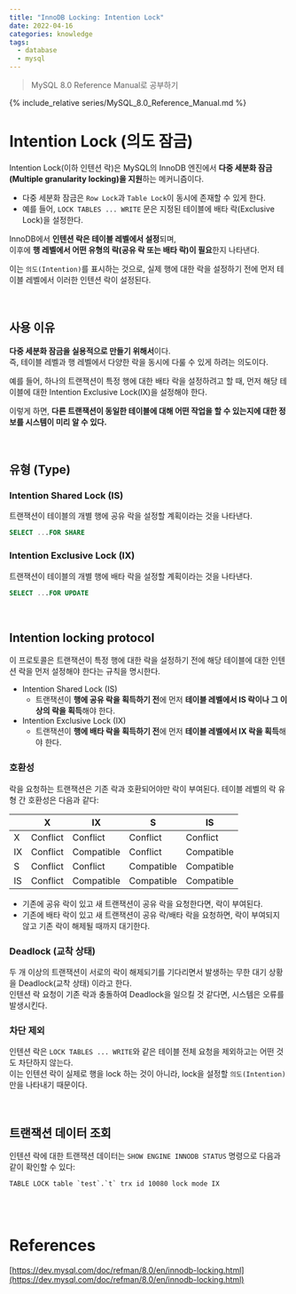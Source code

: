 ```yaml
---
title: "InnoDB Locking: Intention Lock"
date: 2022-04-16
categories: knowledge
tags:
  - database
  - mysql
---
```


> MySQL 8.0 Reference Manual로 공부하기

{% include_relative series/MySQL_8.0_Reference_Manual.md %}

# Intention Lock (의도 잠금)

Intention Lock(이하 인텐션 락)은 MySQL의 InnoDB 엔진에서 **다중 세분화 잠금(Multiple granularity locking)을 지원**하는 메커니즘이다.

- 다중 세분화 잠금은 `Row Lock`과 `Table Lock`이 동시에 존재할 수 있게 한다.
- 예를 들어, `LOCK TABLES ... WRITE` 문은 지정된 테이블에 배타 락(Exclusive Lock)을 설정한다.

InnoDB에서 **인텐션 락은 테이블 레벨에서 설정**되며,  
이후에 **행 레벨에서 어떤 유형의 락(공유 락 또는 배타 락)이 필요**한지 나타낸다.

이는 `의도(Intention)`를 표시하는 것으로, 실제 행에 대한 락을 설정하기 전에 먼저 테이블 레벨에서 이러한 인텐션 락이 설정된다.

<br>

## 사용 이유

**다중 세분화 잠금을 실용적으로 만들기 위해서**이다.  
즉, 테이블 레벨과 행 레벨에서 다양한 락을 동시에 다룰 수 있게 하려는 의도이다.

예를 들어, 하나의 트랜잭션이 특정 행에 대한 배타 락을 설정하려고 할 때, 먼저 해당 테이블에 대한 Intention Exclusive Lock(IX)을 설정해야 한다.

이렇게 하면, **다른 트랜잭션이 동일한 테이블에 대해 어떤 작업을 할 수 있는지에 대한 정보를 시스템이 미리 알 수 있다.**

<br>

## 유형 (Type)

### Intention Shared Lock (IS)

트랜잭션이 테이블의 개별 행에 공유 락을 설정할 계획이라는 것을 나타낸다.

```sql
SELECT ...FOR SHARE
```

### Intention Exclusive Lock (IX)

트랜잭션이 테이블의 개별 행에 배타 락을 설정할 계획이라는 것을 나타낸다.

```sql
SELECT ...FOR UPDATE
```

<br>

## Intention locking protocol

이 프로토콜은 트랜잭션이 특정 행에 대한 락을 설정하기 전에 해당 테이블에 대한 인텐션 락을 먼저 설정해야 한다는 규칙을 명시한다.

- Intention Shared Lock (IS)
  - 트랜잭션이 **행에 공유 락을 획득하기 전**에 먼저 **테이블 레벨에서 IS 락이나 그 이상의 락을 획득**해야 한다.
- Intention Exclusive Lock (IX)
  - 트랜잭션이 **행에 배타 락을 획득하기 전**에 먼저 **테이블 레벨에서 IX 락을 획득**해야 한다.

### 호환성

락을 요청하는 트랜잭션은 기존 락과 호환되어야만 락이 부여된다.
테이블 레벨의 락 유형 간 호환성은 다음과 같다:

|    | X        | IX         | S          | IS         |
|----|----------|------------|------------|------------|
| X  | Conflict | Conflict   | Conflict   | Conflict   |
| IX | Conflict | Compatible | Conflict   | Compatible |
| S  | Conflict | Conflict   | Compatible | Compatible |
| IS | Conflict | Compatible | Compatible | Compatible |

- 기존에 공유 락이 있고 새 트랜잭션이 공유 락을 요청한다면, 락이 부여된다.  
- 기존에 배타 락이 있고 새 트랜잭션이 공유 락/배타 락을 요청하면, 락이 부여되지 않고 기존 락이 해제될 때까지 대기한다.


### Deadlock (교착 상태)

두 개 이상의 트랜잭션이 서로의 락이 해제되기를 기다리면서 발생하는 무한 대기 상황을 Deadlock(교착 상태) 이라고 한다.  
인텐션 락 요청이 기존 락과 충돌하여 Deadlock을 일으킬 것 같다면, 시스템은 오류를 발생시킨다.

### 차단 제외

인텐션 락은 `LOCK TABLES ... WRITE`와 같은 테이블 전체 요청을 제외하고는 어떤 것도 차단하지 않는다.  
이는 인텐션 락이 실제로 행을 lock 하는 것이 아니라, lock을 설정할 `의도(Intention)`만을 나타내기 때문이다. 

<br>

## 트랜잭션 데이터 조회

인텐션 락에 대한 트랜잭션 데이터는 `SHOW ENGINE INNODB STATUS` 명령으로 다음과 같이 확인할 수 있다:

```
TABLE LOCK table `test`.`t` trx id 10080 lock mode IX
```

<br>
<br>

# References

[https://dev.mysql.com/doc/refman/8.0/en/innodb-locking.html](https://dev.mysql.com/doc/refman/8.0/en/innodb-locking.html)  